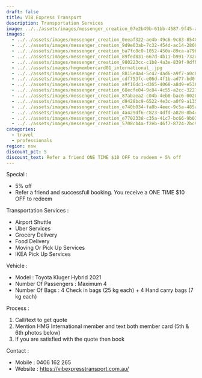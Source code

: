 ```yaml
---
draft: false
title: VIB Express Transport
description: Transportation Services
image: ../../assets/images/messenger_creation_07e2b49b-61bb-4587-9f45-a572fe4d5932.jpeg
images:
  - ../../assets/images/messenger_creation_0eeaf322-ae4b-49c6-9c83-8548b2c1d3fb.jpeg
  - ../../assets/images/messenger_creation_9d9e03ab-7c32-454d-ac14-2800e340be4a.jpeg
  - ../../assets/images/messenger_creation_ba7fc8c0-1052-450a-89ca-a79bb14b808d.jpeg
  - ../../assets/images/messenger_creation_89fed831-667d-4b11-b991-732d117c6e87.jpeg
  - ../../assets/images/messenger_creation_980223cc-c1b8-4a3e-839f-9dfb581d48a3.jpeg
  - ../../assets/images/hmgmembercard01_international_.jpg
  - ../../assets/images/messenger_creation_8815e4a4-5c42-4ad6-a9f7-a0c88e9d9549.jpeg
  - ../../assets/images/messenger_creation_cdf753fc-e06d-4f1b-ad77-bd0fda19fc64.jpeg
  - ../../assets/images/messenger_creation_a9f16dc1-d365-4068-a8d9-e536864f3954.jpeg
  - ../../assets/images/messenger_creation_68ecfe04-9c84-4c55-a2cc-32278b7ca7e0.jpeg
  - ../../assets/images/messenger_creation_87abaea2-c04b-4eb0-bac6-00200fe3e72e.jpeg
  - ../../assets/images/messenger_creation_d9428bc9-6522-4e3c-a0f9-a135af3c9018.jpeg
  - ../../assets/images/messenger_creation_e740b034-fa8b-4eec-9c5a-485abdc10b8c.jpeg
  - ../../assets/images/messenger_creation_4a429df6-c823-4dfd-a820-8b4488ad729e.jpeg
  - ../../assets/images/messenger_creation_e7702338-c35a-41c7-bc66-9b0316f0ce84.jpeg
  - ../../assets/images/messenger_creation_5708cb4a-f2eb-46f7-8724-2bc9967e768c.jpeg
categories:
  - travel
  - professionals
region: nsw
discount_pct: 5
discount_text: Refer a friend ONE TIME $10 OFF to redeem + 5% off
---
```

Special :

* 5% off
* Refer a friend and successfull booking. You receive a ONE TIME $10 OFF to redeem

Transportation Services :

* Airport Shuttle 
* Uber Services 
* Grocery Delivery 
* Food Delivery 
* Moving Or Pick Up Services 
* IKEA Pick Up Services 

Vehicle : 

* Model : Toyota Kluger Hybrid 2021
* Number Of Passengers : Maximum 4
* Number Of Bags : 4 Check in bags (25 kg each) + 4 Hand carry bags (7 kg each)

Process :

1. Call/text to get quote
2. Mention HMG International member and text both member card (5th & 6th photos below)
3. If you are satisfied with the quote then book

Contact :

* Mobile : 0406 162 265
* Website : https://vibexpresstransport.com.au/

